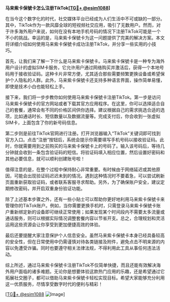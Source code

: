 **马来紫卡保號卡怎么注册TikTok[[TG💪+ @esim1088](https://t.me/s/esim1088)]**

在当今这个数字化的时代，社交媒体平台已经成为人们生活中不可或缺的一部分。其中，TikTok作为一款风靡全球的短视频社交应用，吸引了无数用户。然而，对于许多海外用户来说，如何在没有本地手机号码的情况下注册TikTok可能是一个不小的挑战。幸运的是，马来紫卡保號卡为这一问题提供了完美的解决方案。本文将详细介绍如何使用马来紫卡保號卡成功注册TikTok，并分享一些实用的小技巧。

首先，让我们来了解一下什么是马来紫卡保號卡。马来紫卡保號卡是一种专为海外用户设计的虚拟SIM卡服务，它允许用户通过网络购买并激活后，获得一个本地号码用于接收验证码。这种卡片非常方便，尤其适合那些需要频繁更换设备或希望保护个人隐私的人群。此外，马来紫卡保號卡还支持多种语言界面，操作简单易懂，即使是技术小白也能轻松上手。

接下来，我们将一步步教你如何使用马来紫卡保號卡注册TikTok。第一步是访问马来紫卡保號卡的官方网站或者下载其官方应用程序。在这里，你可以选择适合自己的套餐，通常会有不同的价格区间供你选择。建议根据自己的需求挑选合适的选项，比如通话时长、短信数量以及数据流量等。完成支付后，你会收到一张虚拟SIM卡，上面包含了你的新号码信息。

第二步则是前往TikTok官网进行注册。打开浏览器输入“TikTok”关键词即可找到官方入口。点击“注册”按钮后，系统会提示你需要填写手机号码以接收验证码。此时，你就需要用到之前购买的马来紫卡保號卡上的号码了。输入该号码后，等待几分钟就会收到一条包含验证码的短信。将验证码填入相应位置，然后设置好密码和其他必要信息，就可以顺利创建账号啦！

值得注意的是，在整个过程中保持耐心非常重要。有时候由于网络延迟或其他原因，可能会出现验证码迟迟未到的情况。遇到这种情况时不要着急，可以尝试刷新页面重新获取验证码，或者联系客服寻求帮助。另外，为了确保账户安全，建议定期修改密码，并开启双重身份验证功能。

除了上述基本步骤之外，还有一些小贴士可以帮助你更好地利用马来紫卡保號卡来管理你的TikTok账户。例如，当你需要更换手机时，只需登录马来紫卡保號卡账户重新绑定新的设备即可继续正常使用；如果发现某个时间段内不需要太多流量或通话服务，则可以根据实际情况调整套餐内容以节省开支。总之，合理规划和灵活运用这些资源会让你享受到更加便捷高效的体验。

最后还要提醒大家注意保护个人信息安全。虽然马来紫卡保號卡本身已经具备较高的安全性，但在日常使用中仍需谨慎对待各类链接及附件，避免点击不明来源的内容以免遭受诈骗。同时也要遵守相关法律法规，不得利用此工具从事任何违法活动。

综上所述，通过马来紫卡保號卡注册TikTok不仅简单快捷，而且还能有效解决海外用户面临的诸多难题。无论你是想要体验这款热门应用的乐趣，还是希望通过它拓展社交圈子，都可以借助马来紫卡保號卡轻松实现目标。希望大家能够充分利用这一优质服务，尽情享受数字时代的便利与精彩！

[[TG💪+ @esim1088](https://t.me/s/esim1088) ![Image](https://i.postimg.cc/4NQfJmqS/Snipaste-2025-05-13-00-14-12.png)]